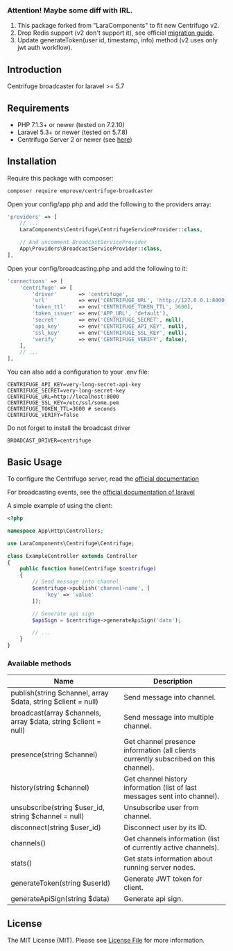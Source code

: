 ### Attention! Maybe some diff with IRL.
1. This package forked from "LaraComponents" to fit new Centrifugo v2.
2. Drop Redis support (v2 don't support it), see official [migration guide](https://centrifugal.github.io/centrifugo/misc/migrate/).
3. Update generateToken(user id, timestamp, info) method (v2 uses only jwt auth workflow).

## Introduction
Centrifuge broadcaster for laravel >= 5.7

## Requirements

- PHP 7.1.3+ or newer (tested on 7.2.10) 
- Laravel 5.3+ or newer (tested on 5.7.8)
- Centrifugo Server 2 or newer (see [here](https://github.com/centrifugal/centrifugo))

## Installation

Require this package with composer:

```bash
composer require emprove/centrifuge-broadcaster
```

Open your config/app.php and add the following to the providers array:

```php
'providers' => [
    // ...
    LaraComponents\Centrifuge\CentrifugeServiceProvider::class,

    // And uncomment BroadcastServiceProvider
    App\Providers\BroadcastServiceProvider::class,
],
```

Open your config/broadcasting.php and add the following to it:

```php
'connections' => [
    'centrifuge' => [
        'driver'       => 'centrifuge',
        'url'          => env('CENTRIFUGE_URL', 'http://127.0.0.1:8000'),
        'token_ttl'    => env('CENTRIFUGE_TOKEN_TTL', 3600),
        'token_issuer' => env('APP_URL', 'default'),
        'secret'       => env('CENTRIFUGE_SECRET', null),
        'api_key'      => env('CENTRIFUGE_API_KEY', null),
        'ssl_key'      => env('CENTRIFUGE_SSL_KEY', null),
        'verify'       => env('CENTRIFUGE_VERIFY', false),
    ],
    // ...
],
```

You can also add a configuration to your .env file:

```
CENTRIFUGE_API_KEY=very-long-secret-api-key
CENTRIFUGE_SECRET=very-long-secret-key
CENTRIFUGE_URL=http://localhost:8000
CENTRIFUGE_SSL_KEY=/etc/ssl/some.pem
CENTRIFUGE_TOKEN_TTL=3600 # seconds
CENTRIFUGE_VERIFY=false
```

Do not forget to install the broadcast driver

```
BROADCAST_DRIVER=centrifuge
```

## Basic Usage

To configure the Centrifugo server, read the [official documentation](https://fzambia.gitbooks.io/centrifugal/content)

For broadcasting events, see the [official documentation of laravel](https://laravel.com/docs/5.3/broadcasting)

A simple example of using the client:

```php
<?php

namespace App\Http\Controllers;

use LaraComponents\Centrifuge\Centrifuge;

class ExampleController extends Controller
{
    public function home(Centrifuge $centrifuge)
    {
        // Send message into channel
        $centrifuge->publish('channel-name', [
            'key' => 'value'
        ]);

        // Generate api sign
        $apiSign = $centrifuge->generateApiSign('data');

        // ...
    }
}
```

### Available methods

| Name | Description |
|------|-------------|
| publish(string $channel, array $data, string $client = null) | Send message into channel. |
| broadcast(array $channels, array $data, string $client = null) | Send message into multiple channel. |
| presence(string $channel) | Get channel presence information (all clients currently subscribed on this channel). |
| history(string $channel) | Get channel history information (list of last messages sent into channel). |
| unsubscribe(string $user_id, string $channel = null) | Unsubscribe user from channel. |
| disconnect(string $user_id) | Disconnect user by its ID. |
| channels() | Get channels information (list of currently active channels). |
| stats() | Get stats information about running server nodes. |
| generateToken(string $userId) | Generate JWT token for client. |
| generateApiSign(string $data) | Generate api sign. |

## License

The MIT License (MIT). Please see [License File](https://github.com/LaraComponents/centrifuge-broadcaster/blob/master/LICENSE) for more information.
